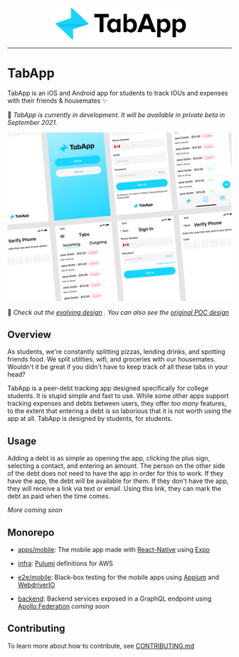 <p align="center">
    <img width="300" src="assets/img/logo-text.svg"/>
</p>

---

# TabApp

TabApp is an iOS and Android app for students to track IOUs and expenses with their friends & housemates ✨

🔨 *TabApp is currently in development. It will be available in private beta in September 2021.*

![TabApp Design](assets/img/cover.svg)

📱 *Check out the [evolving design](https://www.figma.com/file/0IaZJUrvYZuzyKoOnXeejh/Mobile-UI-Kit?node-id=315%3A261)
. You can also see the [original POC design](https://www.figma.com/file/Gym1YV0Cuy7su3tZc5LKhF/TapApp-Beta-Prototype?.node-id=0%3A1)*

## Overview

As students, we're constantly splitting pizzas, lending drinks, and spotting friends food. We split utilities, wifi, and groceries with our housemates. Wouldn't it be great if you didn't have to keep track of all these tabs in your head?

TabApp is a peer-debt tracking app designed specifically for college students. It is stupid simple and fast to use. While some other apps  support tracking expenses and debts between users, they offer *too many* features, to the extent that entering a debt is so laborious that it is not worth using the app at all. TabApp is designed by students, for students.

## Usage

Adding a debt is as simple as opening the app, clicking the plus sign, selecting a contact, and entering an amount. The person on the other side of the debt does not need to have the app in order for this to work. If they have the app, the debt will be available for them. If they don't have the app, they will receive a link via text or email. Using this link, they can mark the debt as paid when the time comes.

*More coming soon*

## Monorepo

- [apps/mobile](apps/mobile): The mobile app made with [React-Native](https://reactnative.dev/) using [Expo](https://expo.io/)

- [infra](infra): [Pulumi](https://www.pulumi.com/) definitions for AWS

- [e2e/mobile](e2e/mobile): Black-box testing for the mobile apps using [Appium](https://appium.io/) and [WebdriverIO](https://webdriver.io/)

- [backend](backend): Backend services exposed in a GraphQL endpoint using [Apollo Federation](https://www.apollographql.com/docs/federation) *coming soon*


## Contributing

To learn more about how to contribute, see [CONTRIBUTING.md](CONTRIBUTING.md)
